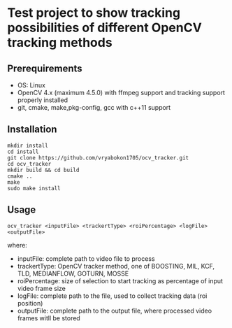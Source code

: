 # Test project to show tracking possibilities of different OpenCV tracking methods
## Prerequirements
- OS: Linux
- OpenCV 4.x (maximum 4.5.0) with ffmpeg support and tracking support properly installed
- git, cmake, make,pkg-config, gcc with c++11 support

## Installation
```
mkdir install
cd install
git clone https://github.com/vryabokon1705/ocv_tracker.git
cd ocv_tracker
mkdir build && cd build
cmake ..
make
sudo make install
```

## Usage
```
ocv_tracker <inputFile> <trackertType> <roiPercentage> <logFile> <outputFile>
```
where: 
 - inputFile: complete path to video file to process
 - trackertType: OpenCV tracker method, one of BOOSTING, MIL, KCF, TLD, MEDIANFLOW, GOTURN, MOSSE
 - roiPercentage: size of selection to start tracking as percentage of input video frame size
 - logFile: complete path to the file, used to collect tracking data (roi position)
 - outputFile: complete path to the output file, where processed video frames witll be stored
